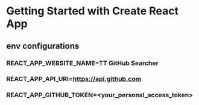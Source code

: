 # Getting Started with Create React App
## env configurations
### REACT_APP_WEBSITE_NAME=TT GitHub Searcher
### REACT_APP_API_URI=https://api.github.com
### REACT_APP_GITHUB_TOKEN=<your_personal_access_token>
